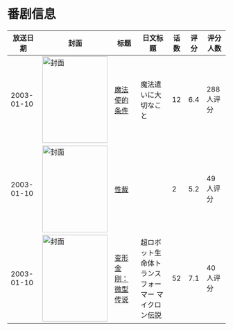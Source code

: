 # 番剧信息

|放送日期|封面|标题|日文标题|话数|评分|评分人数|
|---|---|---|---|---|---|---|
|2003-01-10|<img src="https://lain.bgm.tv/pic/cover/c/82/87/3395_wc7i6.jpg" alt="封面" style="width:150px;height:200px;object-fit:cover;">|[魔法使的条件](https://bangumi.tv/subject/3395)|魔法遣いに大切なこと|12|6.4|288人评分|
|2003-01-10|<img src="https://bangumi.tv/img/no_icon_subject.png" alt="封面" style="width:150px;height:200px;object-fit:cover;">|[性裁](https://bangumi.tv/subject/92908)||2|5.2|49人评分|
|2003-01-10|<img src="https://lain.bgm.tv/pic/cover/c/cf/07/189382_qC5DE.jpg" alt="封面" style="width:150px;height:200px;object-fit:cover;">|[变形金刚：微型传说](https://bangumi.tv/subject/189382)|超ロボット生命体トランスフォーマー マイクロン伝説|52|7.1|40人评分|
